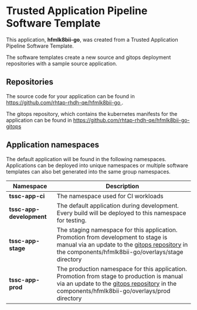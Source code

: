 # Trusted Application Pipeline Software Template

This application, **hfmlk8bii-go**, was created from a Trusted Application Pipeline Software Template.

The software templates create a new source and gitops deployment repositories with a sample source application. 

## Repositories

The source code for your application can be found in [https://github.com/rhtap-rhdh-qe/hfmlk8bii-go ](https://github.com/rhtap-rhdh-qe/hfmlk8bii-go ).
 
The gitops repository, which contains the kubernetes manifests for the application can be found in 
[https://github.com/rhtap-rhdh-qe/hfmlk8bii-go-gitops ](https://github.com/rhtap-rhdh-qe/hfmlk8bii-go-gitops ) 

## Application namespaces 

The default application will be found in the following namespaces. Applications can be deployed into unique namespaces or multiple software templates can also bet generated into the same group namespaces.  

|  Namespace   |  Description   |  
| -------- | -------- |
| **tssc-app-ci** | The namespace used for CI workloads |
| **tssc-app-development** | The default application during development. Every build will be deployed to this namespace for testing. |
| **tssc-app-stage** | The staging namespace for this application. Promotion from development to stage is manual via an update to the [gitops repository](https://github.com/rhtap-rhdh-qe/hfmlk8bii-go-gitops ) in the components/hfmlk8bii-go/overlays/stage directory |
| **tssc-app-prod** | The production namespace for this application. Promotion from stage to production is manual via an update to the [gitops repository](https://github.com/rhtap-rhdh-qe/hfmlk8bii-go-gitops ) in the components/hfmlk8bii-go/overlays/prod directory |